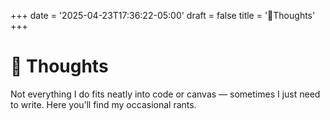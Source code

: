 +++
date = '2025-04-23T17:36:22-05:00'
draft = false
title = '💭Thoughts'
+++

# 💭 Thoughts

Not everything I do fits neatly into code or canvas — sometimes I just need to write. 
Here you’ll find my occasional rants.
